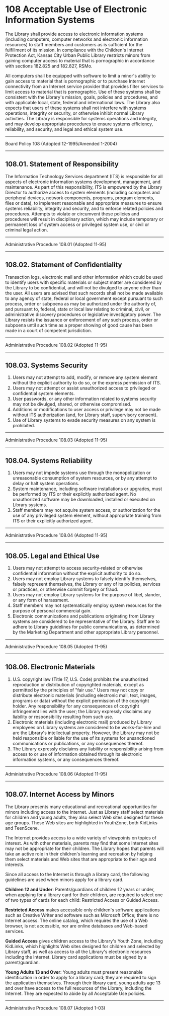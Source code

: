 # 108 Acceptable Use of Electronic Information Systems

The Library shall provide access to electronic information systems (including computers, computer networks and electronic information resources) to staff members and customers as is sufficient for the fulfillment of its mission. In compliance with the Children's Internet Protection Act, Kansas City Urban Public Library restricts minors from gaining computer access to material that is pornographic in accordance with sections 182.825 and 182.827, RSMo.

All computers shall be equipped with software to limit a minor's ability to gain access to material that is pornographic or to purchase Internet connectivity from an Internet service provider that provides filter services to limit access to material that is pornographic. Use of these systems shall be consistent with the Library's mission, goals, policies and procedures, and with applicable local, state, federal and international laws. The Library also expects that users of these systems shall not interfere with systems operations, integrity or security, or otherwise inhibit normal Library activities. The Library is responsible for systems operations and integrity, and may develop appropriate procedures to ensure systems efficiency, reliability, and security, and legal and ethical system use.

---

Board Policy 108 (Adopted 12-1995/Amended 1-2004)

---

## 108.01. Statement of Responsibility

The Information Technology Services department (ITS) is responsible for all aspects of electronic information systems development, management, and maintenance. As part of this responsibility, ITS is empowered by the Library Director to authorize access to system elements (including computers and peripheral devices, network components, programs, program elements, files or data), to implement reasonable and appropriate measures to ensure systems reliability, integrity and security, and to enforce related policies and procedures. Attempts to violate or circumvent these policies and procedures will result in disciplinary action, which may include temporary or permanent loss of system access or privileged system use, or civil or criminal legal action.

---

Administrative Procedure 108.01 (Adopted 11-95)

---

## 108.02. Statement of Confidentiality

Transaction logs, electronic mail and other information which could be used to identify users with specific materials or subject matter are considered by the Library to be confidential, and will not be divulged to anyone other than the user. All users are advised that such records shall not be made available to any agency of state, federal or local government except pursuant to such process, order or subpoena as may be authorized under the authority of, and pursuant to, federal, state or local law relating to criminal, civil, or administrative discovery procedures or legislative investigatory power. The Library resists the issuance or enforcement of any such process, order or subpoena until such time as a proper showing of good cause has been made in a court of competent jurisdiction.

---

Administrative Procedure 108.02 (Adopted 11-95)

---

## 108.03. Systems Security

1. Users may not attempt to add, modify, or remove any system element without the explicit authority to do so, or the express permission of ITS.
2. Users may not attempt or assist unauthorized access to privileged or confidential system elements.
3. User passwords, or any other information related to systems security may not be divulged, shared, or otherwise compromised.
4. Additions or modifications to user access or privilege may not be made without ITS authorization (and, for Library staff, supervisory consent).
5. Use of Library systems to evade security measures on any system is prohibited.

---

Administrative Procedure 108.03 (Adopted 11-95)

---

## 108.04. Systems Reliability

1. Users may not impede systems use through the monopolization or unreasonable consumption of system resources, or by any attempt to delay or halt system operations.
2. System maintenance, including software installations or upgrades, must be performed by ITS or their explicitly authorized agent. No unauthorized software may be downloaded, installed or executed on Library systems.
3. Staff members may not acquire system access, or authorization for the use of any privileged system element, without appropriate training from ITS or their explicitly authorized agent.

---

Administrative Procedure 108.04 (Adopted 11-95)

---

## 108.05. Legal and Ethical Use

1. Users may not attempt to access security-related or otherwise confidential information without the explicit authority to do so.
2. Users may not employ Library systems to falsely identify themselves, falsely represent themselves, the Library or any of its policies, services or practices, or otherwise commit forgery or fraud.
3. Users may not employ Library systems for the purpose of libel, slander, or any form of harassment.
4. Staff members may not systematically employ system resources for the purpose of personal commercial gain.
5. Electronic communications and publications originating from Library systems are considered to be representative of the Library. Staff are to adhere to Library guidelines for public communications, as determined by the Marketing Department and other appropriate Library personnel.

---

Administrative Procedure 108.05 (Adopted 11-95)

---

## 108.06. Electronic Materials

1. U.S. copyright law (Title 17, U.S. Code) prohibits the unauthorized reproduction or distribution of copyrighted materials, except as permitted by the principles of "fair use." Users may not copy or distribute electronic materials (including electronic mail, text, images, programs or data) without the explicit permission of the copyright holder. Any responsibility for any consequences of copyright infringement lies with the user; the Library expressly disclaims any liability or responsibility resulting from such use.
2. Electronic materials (including electronic mail) produced by Library employees on Library systems are considered to be works-for-hire and are the Library's intellectual property. However, the Library may not be held responsible or liable for the use of its systems for unsanctioned communications or publications, or any consequences thereof.
3. The Library expressly disclaims any liability or responsibility arising from access to or use of information obtained through its electronic information systems, or any consequences thereof.

---

Administrative Procedure 108.06 (Adopted 11-95)

---

## 108.07. Internet Access by Minors

The Library presents many educational and recreational opportunities for minors including access to the Internet. Just as Library staff select materials for children and young adults, they also select Web sites designed for these age groups. These Web sites are highlighted in YouthZone, both KidLinks and TeenScene.

The Internet provides access to a wide variety of viewpoints on topics of interest. As with other materials, parents may find that some Internet sites may not be appropriate for their children. The Library hopes that parents will take an active role in their children's learning and recreation by helping them select materials and Web sites that are appropriate to their age and interests.

Since all access to the Internet is through a library card, the following guidelines are used when minors apply for a library card.

<strong>Children 12 and Under</strong>: Parents/guardians of children 12 years or under, when applying for a library card for their children, are required to select one of two types of cards for each child: Restricted Access or Guided Access.

<strong>Restricted Access</strong> makes accessible only children's software applications such as Creative Writer and software such as Microsoft Office; there is no Internet access. The online catalog, which requires the use of a Web browser, is not accessible, nor are online databases and Web-based services.

<strong>Guided Access</strong> gives children access to the Library's Youth Zone, including KidLinks, which highlights Web sites designed for children and selected by Library staff, as well as access to all the Library's electronic resources including the Internet. Library card applications must be signed by a parent/guardian.

<strong>Young Adults 13 and Over</strong>: Young adults must present reasonable identification in order to apply for a library card; they are required to sign the application themselves. Through their library card, young adults age 13 and over have access to the full resources of the Library, including the Internet. They are expected to abide by all Acceptable Use policies.

---

Administrative Procedure 108.07 (Adopted 1-03)
